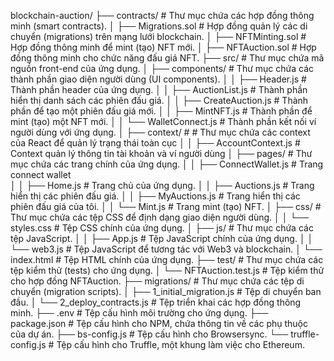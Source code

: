 blockchain-auction/
├── contracts/                  # Thư mục chứa các hợp đồng thông minh (smart contracts).
│   ├── Migrations.sol          # Hợp đồng quản lý các di chuyển (migrations) trên mạng lưới blockchain.
│   ├── NFTMinting.sol          # Hợp đồng thông minh để mint (tạo) NFT mới.
│   ├── NFTAuction.sol          # Hợp đồng thông minh cho chức năng đấu giá NFT.
├── src/                        # Thư mục chứa mã nguồn front-end của ứng dụng.
│   ├── components/             # Thư mục chứa các thành phần giao diện người dùng (UI components).
│   │   ├── Header.js           # Thành phần header của ứng dụng.
│   │   ├── AuctionList.js      # Thành phần hiển thị danh sách các phiên đấu giá.
│   │   ├── CreateAuction.js    # Thành phần để tạo một phiên đấu giá mới.
│   │   ├── MintNFT.js          # Thành phần để mint (tạo) một NFT mới.
│   │   └── WalletConnect.js    # Thành phần kết nối ví người dùng với ứng dụng.
│   ├── context/                # # Thư mục chứa các context của React để quản lý trạng thái toàn cục
│   │   ├── AccountContext.js   # Context quản lý thông tin tài khoản và ví người dùng
│   ├── pages/                  # Thư mục chứa các trang chính của ứng dụng.
│   │   ├── ConnectWallet.js    # Trang connect wallet   
│   │   ├── Home.js             # Trang chủ của ứng dụng.
│   │   ├── Auctions.js         # Trang hiển thị các phiên đấu giá.
│   │   ├── MyAuctions.js       # Trang hiển thị các phiên đấu giá của tôi.
│   │   └── Mint.js             # Trang mint (tạo) NFT.
│   ├── css/                    # Thư mục chứa các tệp CSS để định dạng giao diện người dùng.
│   │   └── styles.css          # Tệp CSS chính của ứng dụng.
│   ├── js/                     # Thư mục chứa các tệp JavaScript.
│   │   ├── App.js              # Tệp JavaScript chính của ứng dụng.
│   │   └── web3.js             # Tệp JavaScript để tương tác với Web3 và blockchain.
│   └── index.html              # Tệp HTML chính của ứng dụng.
├── test/                       # Thư mục chứa các tệp kiểm thử (tests) cho ứng dụng.
│   └── NFTAuction.test.js      # Tệp kiểm thử cho hợp đồng NFTAuction.
├── migrations/                 # Thư mục chứa các tệp di chuyển (migration scripts).
│   ├── 1_initial_migration.js  # Tệp di chuyển ban đầu.
│   └── 2_deploy_contracts.js   # Tệp triển khai các hợp đồng thông minh.
├── .env                        # Tệp cấu hình môi trường cho ứng dụng.
├── package.json                # Tệp cấu hình cho NPM, chứa thông tin về các phụ thuộc của dự án.
├── bs-config.js                # Tệp cấu hình cho Browsersync.
└── truffle-config.js           # Tệp cấu hình cho Truffle, một khung làm việc cho Ethereum.
